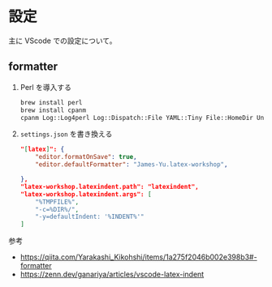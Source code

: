 # 設定

主に VScode での設定について。

## formatter

1. Perl を導入する

    ```bash
    brew install perl
    brew install cpanm
    cpanm Log::Log4perl Log::Dispatch::File YAML::Tiny File::HomeDir Unicode::GCString
    ```

1. `settings.json` を書き換える

    ```json
    "[latex]": {
        "editor.formatOnSave": true,
        "editor.defaultFormatter": "James-Yu.latex-workshop",

    },
    "latex-workshop.latexindent.path": "latexindent",
    "latex-workshop.latexindent.args": [
        "%TMPFILE%",
        "-c=%DIR%/",
        "-y=defaultIndent: '%INDENT%'"
    ]
    ```

参考

- <https://qiita.com/Yarakashi_Kikohshi/items/1a275f2046b002e398b3#-formatter>
- <https://zenn.dev/ganariya/articles/vscode-latex-indent>
